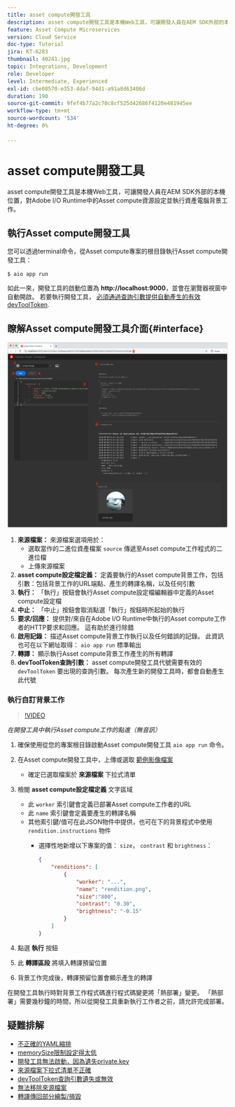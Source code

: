 ```yaml
---
title: asset compute開發工具
description: asset compute開發工具是本機Web工具，可讓開發人員在AEM SDK外部的本機位置，對Adobe I/O Runtime中的Asset compute資源設定並執行資產電腦背景工作。
feature: Asset Compute Microservices
version: Cloud Service
doc-type: Tutorial
jira: KT-6283
thumbnail: 40241.jpg
topic: Integrations, Development
role: Developer
level: Intermediate, Experienced
exl-id: cbe08570-e353-4daf-94d1-a91a8d63406d
duration: 190
source-git-commit: 9fef4b77a2c70c8cf525d42686f4120e481945ee
workflow-type: tm+mt
source-wordcount: '534'
ht-degree: 0%

---
```


# asset compute開發工具

asset compute開發工具是本機Web工具，可讓開發人員在AEM SDK外部的本機位置，對Adobe I/O Runtime中的Asset compute資源設定並執行資產電腦背景工作。

## 執行Asset compute開發工具

您可以透過terminal命令，從Asset compute專案的根目錄執行Asset compute開發工具：

```
$ aio app run
```

如此一來，開發工具的啟動位置為 __http://localhost:9000__，並會在瀏覽器視窗中自動開啟。 若要執行開發工具， [必須通過查詢引數提供自動產生的有效devToolToken](#troubleshooting__devtooltoken).

## 瞭解Asset compute開發工具介面{#interface}

![asset compute開發工具](./assets/development-tool/asset-compute-dev-tool.png)

1. __來源檔案：__ 來源檔案選項用於：
   + 選取當作的二進位資產檔案 `source` 傳遞至Asset compute工作程式的二進位檔
   + 上傳來源檔案
1. __asset compute設定檔定義：__ 定義要執行的Asset compute背景工作，包括引數：包括背景工作的URL端點、產生的轉譯名稱，以及任何引數
1. __執行：__ 「執行」按鈕會執行Asset compute設定檔編輯器中定義的Asset compute設定檔
1. __中止：__ 「中止」按鈕會取消點選「執行」按鈕時所起始的執行
1. __要求/回應：__ 提供對/來自在Adobe I/O Runtime中執行的Asset compute工作者的HTTP要求和回應。 這有助於進行除錯
1. __啟用記錄：__ 描述Asset compute背景工作執行以及任何錯誤的記錄。 此資訊也可在以下網址取得： `aio app run` 標準輸出
1. __轉譯：__ 顯示執行Asset compute背景工作產生的所有轉譯
1. __devToolToken查詢引數：__ asset compute開發工具代號需要有效的 `devToolToken` 要出現的查詢引數。 每次產生新的開發工具時，都會自動產生此代號

### 執行自訂背景工作

>[!VIDEO](https://video.tv.adobe.com/v/40241?quality=12&learn=on)

_在開發工具中執行Asset compute工作的點進（無音訊）_

1. 確保使用從您的專案根目錄啟動Asset compute開發工具 `aio app run` 命令。
1. 在Asset compute開發工具中，上傳或選取 [範例影像檔案](../assets/samples/sample-file.jpg)
   + 確定已選取檔案於 __來源檔案__ 下拉式清單
1. 檢閱 __asset compute設定檔定義__ 文字區域
   + 此 `worker` 索引鍵會定義已部署Asset compute工作者的URL
   + 此 `name` 索引鍵會定義要產生的轉譯名稱
   + 其他索引鍵/值可在此JSON物件中提供，也可在下的背景程式中使用 `rendition.instructions` 物件
      + 選擇性地新增以下專案的值： `size`， `contrast` 和 `brightness`：

        ```json
        {
            "renditions": [
                {
                    "worker": "...",
                    "name": "rendition.png",
                    "size":"800",
                    "contrast": "0.30",
                    "brightness": "-0.15"
                }
            ]
        }
        ```

1. 點選 __執行__ 按鈕
1. 此 __轉譯區段__ 將填入轉譯預留位置
1. 背景工作完成後，轉譯預留位置會顯示產生的轉譯

在開發工具執行時對背景工作程式碼進行程式碼變更將「熱部署」變更。 「熱部署」需要幾秒鐘的時間，所以從開發工具重新執行工作者之前，請允許完成部署。

## 疑難排解

+ [不正確的YAML縮排](../troubleshooting.md#incorrect-yaml-indentation)
+ [memorySize限制設定得太低](../troubleshooting.md#memorysize-limit-is-set-too-low)
+ [開發工具無法啟動，因為遺失private.key](../troubleshooting.md#missing-private-key)
+ [來源檔案下拉式清單不正確](../troubleshooting.md#source-files-dropdown-incorrect)
+ [devToolToken查詢引數遺失或無效](../troubleshooting.md#missing-or-invalid-devtooltoken-query-parameter)
+ [無法移除來源檔案](../troubleshooting.md#unable-to-remove-source-files)
+ [轉譯傳回部分繪製/損毀](../troubleshooting.md#rendition-returned-partially-drawn-or-corrupt)
